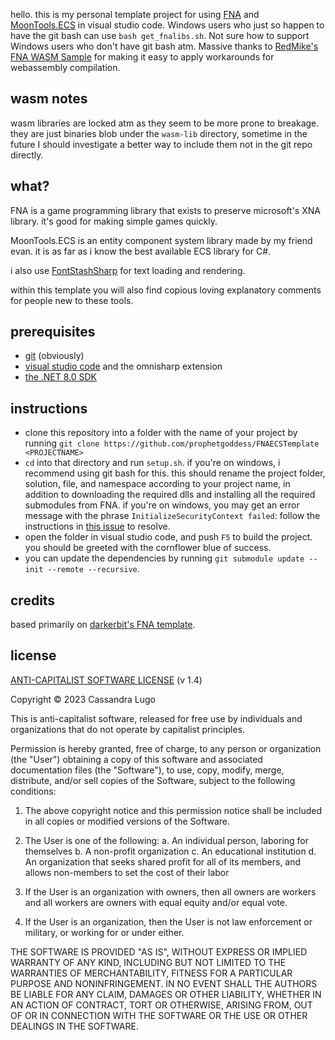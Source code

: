 hello. this is my personal template project for using [FNA](https://github.com/FNA-XNA/FNA) and [MoonTools.ECS](https://gitea.moonside.games/MoonsideGames/MoonTools.ECS) in visual studio code. Windows users who just so happen to have the git bash can use `bash get_fnalibs.sh`. Not sure how to support Windows users who don't have git bash atm. Massive thanks to [RedMike's FNA WASM Sample](https://github.com/RedMike/FNA.WASM.Sample) for making it easy to apply workarounds for webassembly compilation.

## wasm notes
wasm libraries are locked atm as they seem to be more prone to breakage. they are just binaries blob under the `wasm-lib` directory, sometime in the future I should investigate a better way to include them not in the git repo directly.

## what?

FNA is a game programming library that exists to preserve microsoft's XNA library. it's good for making simple games quickly. 

MoonTools.ECS is an entity component system library made by my friend evan. it is as far as i know the best available ECS library for C#. 

i also use [FontStashSharp](https://github.com/FontStashSharp/FontStashSharp) for text loading and rendering.

within this template you will also find copious loving explanatory comments for people new to these tools. 

## prerequisites

- [git](https://git-scm.com) (obviously)
- [visual studio code](https://code.visualstudio.com) and the omnisharp extension
- [the .NET 8.0 SDK](https://dotnet.microsoft.com/en-us/download)

## instructions

- clone this repository into a folder with the name of your project by running `git clone https://github.com/prophetgoddess/FNAECSTemplate <PROJECTNAME>`
- `cd` into that directory and run `setup.sh`. if you're on windows, i recommend using git bash for this. this should rename the project folder, solution, file, and namespace according to your project name, in addition to downloading the required dlls and installing all the required submodules from FNA. if you're on windows, you may get an error message with the phrase `InitializeSecurityContext failed`: follow the instructions in [this issue](https://github.com/prophetgoddess/FNAECSTemplate/issues/3) to resolve. 
- open the folder in visual studio code, and push `F5` to build the project. you should be greeted with the cornflower blue of success.
- you can update the dependencies by running `git submodule update --init --remote --recursive`.

## credits

based primarily on [darkerbit's FNA template](https://github.com/darkerbit/FNATemplate).

## license
[ANTI-CAPITALIST SOFTWARE LICENSE](https://anticapitalist.software/) (v 1.4)

Copyright © 2023 Cassandra Lugo

This is anti-capitalist software, released for free use by individuals and organizations that do not operate by capitalist principles.

Permission is hereby granted, free of charge, to any person or organization (the "User") obtaining a copy of this software and associated documentation files (the "Software"), to use, copy, modify, merge, distribute, and/or sell copies of the Software, subject to the following conditions:

1. The above copyright notice and this permission notice shall be included in all copies or modified versions of the Software.

2. The User is one of the following:
a. An individual person, laboring for themselves
b. A non-profit organization
c. An educational institution
d. An organization that seeks shared profit for all of its members, and allows non-members to set the cost of their labor

3. If the User is an organization with owners, then all owners are workers and all workers are owners with equal equity and/or equal vote.

4. If the User is an organization, then the User is not law enforcement or military, or working for or under either.

THE SOFTWARE IS PROVIDED "AS IS", WITHOUT EXPRESS OR IMPLIED WARRANTY OF ANY KIND, INCLUDING BUT NOT LIMITED TO THE WARRANTIES OF MERCHANTABILITY, FITNESS FOR A PARTICULAR PURPOSE AND NONINFRINGEMENT. IN NO EVENT SHALL THE AUTHORS BE LIABLE FOR ANY CLAIM, DAMAGES OR OTHER LIABILITY, WHETHER IN AN ACTION OF CONTRACT, TORT OR OTHERWISE, ARISING FROM, OUT OF OR IN CONNECTION WITH THE SOFTWARE OR THE USE OR OTHER DEALINGS IN THE SOFTWARE.